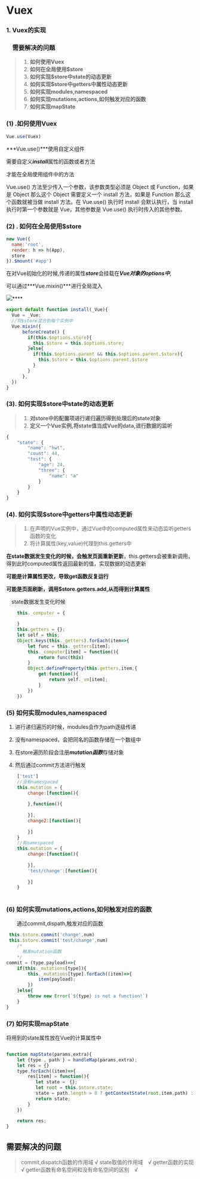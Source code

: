
# Vuex
### 1. Vuex的实现			

   ### 　需要解决的问题

> 1. **如何使用Vuex**
> 2. **如何在全局使用$store**
> 3. **如何实现$store中state的动态更新**
> 4. **如何实现$store中getters中属性动态更新**
> 5. **如何实现modules,namespaced**
> 6. **如何实现mutations,actions,如何触发对应的函数**
> 7. **如何实现mapState**



### (1) .**如何使用Vuex**

```js
Vue.use(Vuex)
```

***Vue.use()***使用自定义组件

  需要自定义***install***属性的函数或者方法

才能在全局使用组件中的方法

Vue.use() 方法至少传入一个参数，该参数类型必须是 Object 或 Function，如果是 Object 那么这个 Object 需要定义一个 install 方法，如果是 Function 那么这个函数就被当做 install 方法。在 Vue.use() 执行时 install 会默认执行，当 install 执行时第一个参数就是 Vue，其他参数是 Vue.use() 执行时传入的其他参数。      

### (2) . 如何在全局使用$store

```js
new Vue({
  name:'root',
  render: h => h(App),
  store
}).$mount('#app')
```

在对Vue初始化的时候,传递的属性***store***会挂载在***Vue对象的options中***,

可以通过***Vue.mixin()***进行全局混入

![](assets/image.png)****

```js
export default function install(_Vue){
  Vue = _Vue;
  //将$store混合到每个实例中
  Vue.mixin({
      beforeCreate() {
        if(this.$options.store){
          this.$store = this.$options.store;
        }else{
          if(this.$options.parent && this.$options.parent.$store){
            this.$store = this.$options.parent.$store
          }
        }
      },
  })
}
```
###  (3). **如何实现$store中state的动态更新**

> 1. **对store中的配置项进行递归遍历得到处理后的state对象**
> 2. **定义一个Vue实例,将state值当成Vue的data,进行数据的监听**

```js
{
    "state": {
        "name": "hwt",
        "count": 44,
        "test": {
            "age": 24,
            "three": {
                "name": "a"
            }
        }
    }
}
```

### (4). **如何实现$store中getters中属性动态更新**

> 1. 在声明的Vue实例中，通过Vue中的computed属性来动态监听getters函数的变化　
> 2. 将计算属性(key,value)代理到this.getters中

 **在state数据发生变化的时候，会触发页面重新更新**，this.getters会被重新调用，得到此时computed属性返回最新的值，实现数据的动态更新

**可能是计算属性更改，导致get函数反复运行**

**可能是页面刷新，调用$store.getters.add,从而得到计算属性**

　state数据发生变化时候

```js
    this._computer = {

    }
    this.getters = {};
    let self = this;
    Object.keys(this._getters).forEach(item=>{
        let func = this._getters[item];
        this._computer[item] = function(){
            return func(this)
        }
        Object.defineProperty(this.getters,item,{
            get:function(){
                return self._vm[item];
            }
        })
    })
```

### (5) 如何实现modules,namespaced

 1. 进行递归遍历的时候，modules会作为path逐级传递

 2. 没有namespaced，会把同名的函数存储在一个数组中

 3. 在store遍历阶段会注册***mutation函数***存储对象

 4. 然后通过commit方法进行触发

```js
    ['test']
    //没有namespaced
    this.mutation = {
        change:[function(){
            
        },function(){
            
        }],
        change2:[function(){
            
        }]
    }
    //有namespaced
    this.mutation = {
        change:[function(){
            
        }],
        'test/change':[function(){
            
        }]
    }
    
 ```

### (6) **如何实现mutations,actions,如何触发对应的函数**

　　通过commit,dispath,触发对应的函数

```js
 this.$store.commit('change',num)
 this.$store.commit('test/change',num)
    /*
      触发mutation函数
    */
commit = (type,payload)=>{
    if(this._mutations[type]){
        this._mutations[type].forEach((item)=>{
            item(payload);
        })
    }else{
        throw new Error(`${type} is not a function!`)
    }
}
```





### (7) **如何实现mapState**

将用到的state属性放在Vue的计算属性中

```js

function mapState(params,extra){
    let {type , path } = handleMap(params,extra);
    let res = {}
    type.forEach((item)=>{
        res[item] = function(){
           let state =　{};
           let root = this.$store.state;
           state = path.length > 0 ? getContextState(root,item,path) : root[item];
           return state; 
        }
    })
     
    return res;
}
```



## 需要解决的问题
> commit,dispatch函数的作用域  √
> state取值的作用域　√
> getter函数的实现 √
> getter函数有命名空间和没有命名空间的区别　√